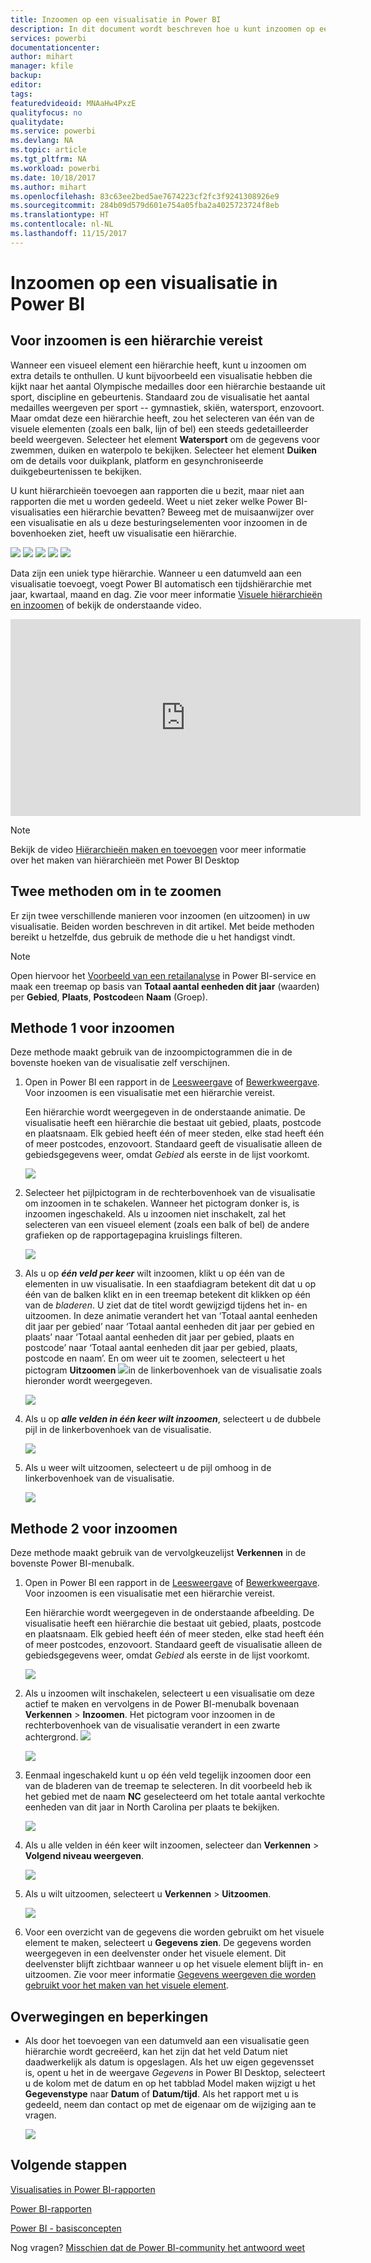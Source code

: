 ```yaml
---
title: Inzoomen op een visualisatie in Power BI
description: In dit document wordt beschreven hoe u kunt inzoomen op een visualisatie in Microsoft Power BI-service en Power BI Desktop.
services: powerbi
documentationcenter: 
author: mihart
manager: kfile
backup: 
editor: 
tags: 
featuredvideoid: MNAaHw4PxzE
qualityfocus: no
qualitydate: 
ms.service: powerbi
ms.devlang: NA
ms.topic: article
ms.tgt_pltfrm: NA
ms.workload: powerbi
ms.date: 10/18/2017
ms.author: mihart
ms.openlocfilehash: 83c63ee2bed5ae7674223cf2fc3f9241308926e9
ms.sourcegitcommit: 284b09d579d601e754a05fba2a4025723724f8eb
ms.translationtype: HT
ms.contentlocale: nl-NL
ms.lasthandoff: 11/15/2017
---
```

# <a name="drill-down-in-a-visualization-in-power-bi"></a>Inzoomen op een visualisatie in Power BI
## <a name="drill-down-requires-a-hierarchy"></a>Voor inzoomen is een hiërarchie vereist
Wanneer een visueel element een hiërarchie heeft, kunt u inzoomen om extra details te onthullen. U kunt bijvoorbeeld een visualisatie hebben die kijkt naar het aantal Olympische medailles door een hiërarchie bestaande uit sport, discipline en gebeurtenis. Standaard zou de visualisatie het aantal medailles weergeven per sport -- gymnastiek, skiën, watersport, enzovoort. Maar omdat deze een hiërarchie heeft, zou het selecteren van één van de visuele elementen (zoals een balk, lijn of bel) een steeds gedetailleerder beeld weergeven. Selecteer het element **Watersport** om de gegevens voor zwemmen, duiken en waterpolo te bekijken.  Selecteer het element **Duiken** om de details voor duikplank, platform en gesynchroniseerde duikgebeurtenissen te bekijken.

U kunt hiërarchieën toevoegen aan rapporten die u bezit, maar niet aan rapporten die met u worden gedeeld.
Weet u niet zeker welke Power BI-visualisaties een hiërarchie bevatten?  Beweeg met de muisaanwijzer over een visualisatie en als u deze besturingselementen voor inzoomen in de bovenhoeken ziet, heeft uw visualisatie een hiërarchie.

![](media/power-bi-visualization-drill-down/power-bi-drill-icon4.png)  ![](media/power-bi-visualization-drill-down/power-bi-drill-icon2.png)  ![](media/power-bi-visualization-drill-down/power-bi-drill-icon3.png)
![](media/power-bi-visualization-drill-down/power-bi-drill-icon5.png) ![](media/power-bi-visualization-drill-down/power-bi-drill-icon6.png)  

Data zijn een uniek type hiërarchie. Wanneer u een datumveld aan een visualisatie toevoegt, voegt Power BI automatisch een tijdshiërarchie met jaar, kwartaal, maand en dag. Zie voor meer informatie [Visuele hiërarchieën en inzoomen](guided-learning/visualizations.yml#step-18) of bekijk de onderstaande video.

  <iframe width="560" height="315" src="https://www.youtube.com/embed/MNAaHw4PxzE?list=PL1N57mwBHtN0JFoKSR0n-tBkUJHeMP2cP" frameborder="0" allowfullscreen></iframe>

> [!NOTE]
> Bekijk de video [Hiërarchieën maken en toevoegen](https://youtu.be/q8WDUAiTGeU) voor meer informatie over het maken van hiërarchieën met Power BI Desktop
> 
> 

## <a name="two-methods-to-drill-down"></a>Twee methoden om in te zoomen
Er zijn twee verschillende manieren voor inzoomen (en uitzoomen) in uw visualisatie.  Beiden worden beschreven in dit artikel. Met beide methoden bereikt u hetzelfde, dus gebruik de methode die u het handigst vindt.

> [!NOTE]
> Open hiervoor het [Voorbeeld van een retailanalyse](sample-datasets.md) in Power BI-service en maak een treemap op basis van **Totaal aantal eenheden dit jaar** (waarden) per **Gebied**, **Plaats**, **Postcode**en **Naam** (Groep).  
> 
> 

## <a name="method-1-for-drill-down"></a>Methode 1 voor inzoomen
Deze methode maakt gebruik van de inzoompictogrammen die in de bovenste hoeken van de visualisatie zelf verschijnen.

1. Open in Power BI een rapport in de [Leesweergave](service-report-open-in-reading-view.md) of [Bewerkweergave](service-reading-view-and-editing-view.md). Voor inzoomen is een visualisatie met een hiërarchie vereist. 
   
   Een hiërarchie wordt weergegeven in de onderstaande animatie.  De visualisatie heeft een hiërarchie die bestaat uit gebied, plaats, postcode en plaatsnaam. Elk gebied heeft één of meer steden, elke stad heeft één of meer postcodes, enzovoort. Standaard geeft de visualisatie alleen de gebiedsgegevens weer, omdat *Gebied* als eerste in de lijst voorkomt.
   
   ![](media/power-bi-visualization-drill-down/power-bi-hierarcy-list.png)
2. Selecteer het pijlpictogram in de rechterbovenhoek van de visualisatie om inzoomen in te schakelen. Wanneer het pictogram donker is, is inzoomen ingeschakeld. Als u inzoomen niet inschakelt, zal het selecteren van een visueel element (zoals een balk of bel) de andere grafieken op de rapportagepagina kruislings filteren.    
   
   ![](media/power-bi-visualization-drill-down/power-bi-drill-icon.png)
3. Als u op ***één veld per keer*** wilt inzoomen, klikt u op één van de elementen in uw visualisatie. In een staafdiagram betekent dit dat u op één van de balken klikt en in een treemap betekent dit klikken op één van de *bladeren*. U ziet dat de titel wordt gewijzigd tijdens het in- en uitzoomen. In deze animatie verandert het van ‘Totaal aantal eenheden dit jaar per gebied’ naar ‘Totaal aantal eenheden dit jaar per gebied en plaats’ naar ‘Totaal aantal eenheden dit jaar per gebied, plaats en postcode’ naar ‘Totaal aantal eenheden dit jaar per gebied, plaats, postcode en naam’. En om weer uit te zoomen, selecteert u het pictogram **Uitzoomen** ![](media/power-bi-visualization-drill-down/power-bi-drill-icon5.png)in de linkerbovenhoek van de visualisatie zoals hieronder wordt weergegeven.
   
   ![](media/power-bi-visualization-drill-down/drill.gif)
4. Als u op ***alle velden in één keer wilt inzoomen***, selecteert u de dubbele pijl in de linkerbovenhoek van de visualisatie.
   
   ![](media/power-bi-visualization-drill-down/pbi_drillall.png)
5. Als u weer wilt uitzoomen, selecteert u de pijl omhoog in de linkerbovenhoek van de visualisatie.
   
   ![](media/power-bi-visualization-drill-down/pbi_drillup2.png)

## <a name="method-2-for-drill-down"></a>Methode 2 voor inzoomen
Deze methode maakt gebruik van de vervolgkeuzelijst **Verkennen** in de bovenste Power BI-menubalk.

1. Open in Power BI een rapport in de [Leesweergave](service-report-open-in-reading-view.md) of [Bewerkweergave](service-reading-view-and-editing-view.md). Voor inzoomen is een visualisatie met een hiërarchie vereist. 
   
   Een hiërarchie wordt weergegeven in de onderstaande afbeelding.  De visualisatie heeft een hiërarchie die bestaat uit gebied, plaats, postcode en plaatsnaam. Elk gebied heeft één of meer steden, elke stad heeft één of meer postcodes, enzovoort. Standaard geeft de visualisatie alleen de gebiedsgegevens weer, omdat *Gebied* als eerste in de lijst voorkomt.
   
   ![](media/power-bi-visualization-drill-down/power-bi-hierarcy-list.png)
2. Als u inzoomen wilt inschakelen, selecteert u een visualisatie om deze actief te maken en vervolgens in de Power BI-menubalk bovenaan **Verkennen** > **Inzoomen**. Het pictogram voor inzoomen in de rechterbovenhoek van de visualisatie verandert in een zwarte achtergrond. ![](media/power-bi-visualization-drill-down/power-bi-drill-icon2.png)  
   
   ![](media/power-bi-visualization-drill-down/power-bi-explore2.png)
3. Eenmaal ingeschakeld kunt u op één veld tegelijk inzoomen door een van de bladeren van de treemap te selecteren. In dit voorbeeld heb ik het gebied met de naam **NC** geselecteerd om het totale aantal verkochte eenheden van dit jaar in North Carolina per plaats te bekijken.
   
   ![](media/power-bi-visualization-drill-down/power-bi-drilldown-1.png)
4. Als u alle velden in één keer wilt inzoomen, selecteer dan **Verkennen** > **Volgend niveau weergeven**.
   
   ![](media/power-bi-visualization-drill-down/power-bi-show-next-level.png)
5. Als u wilt uitzoomen, selecteert u **Verkennen** > **Uitzoomen**.
   
   ![](media/power-bi-visualization-drill-down/power-bi-drill-up2.png)
6. Voor een overzicht van de gegevens die worden gebruikt om het visuele element te maken, selecteert u **Gegevens zien**. De gegevens worden weergegeven in een deelvenster onder het visuele element. Dit deelvenster blijft zichtbaar wanneer u op het visuele element blijft in- en uitzoomen. Zie voor meer informatie [Gegevens weergeven die worden gebruikt voor het maken van het visuele element](service-reports-show-data.md).

## <a name="considerations-and-limitations"></a>Overwegingen en beperkingen
* Als door het toevoegen van een datumveld aan een visualisatie geen hiërarchie wordt gecreëerd, kan het zijn dat het veld Datum niet daadwerkelijk als datum is opgeslagen. Als het uw eigen gegevensset is, opent u het in de weergave *Gegevens* in Power BI Desktop, selecteert u de kolom met de datum en op het tabblad Model maken wijzigt u het **Gegevenstype** naar **Datum** of **Datum/tijd**. Als het rapport met u is gedeeld, neem dan contact op met de eigenaar om de wijziging aan te vragen.  
  
  ![](media/power-bi-visualization-drill-down/power-bi-change-data-type2.png)

## <a name="next-steps"></a>Volgende stappen
[Visualisaties in Power BI-rapporten](power-bi-report-visualizations.md)

[Power BI-rapporten](service-reports.md)

[Power BI - basisconcepten](service-basic-concepts.md)

Nog vragen? [Misschien dat de Power BI-community het antwoord weet](http://community.powerbi.com/)

